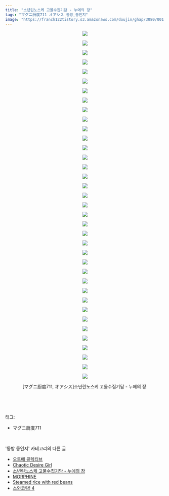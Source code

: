 ```yaml
---
title: "소년린노스케 고물수집기담 - 누에의 장"
tags: "マグニ厨度711 オアシス 동방_동인지"
image: "https://franch122tistory.s3.amazonaws.com/doujin/ghap/3080/001.jpg"
---
```

<div class="article">
<p style="text-align: center; clear: none; float: none;"><img src="{{ site.imgserver8 }}/ghap/3080/001.jpg"/></p>
<p style="text-align: center; clear: none; float: none;"><img src="{{ site.imgserver8 }}/ghap/3080/002.jpg"/></p>
<p style="text-align: center; clear: none; float: none;"><img src="{{ site.imgserver8 }}/ghap/3080/003.jpg"/></p>
<p style="text-align: center; clear: none; float: none;"><img src="{{ site.imgserver8 }}/ghap/3080/004.jpg"/></p>
<p style="text-align: center; clear: none; float: none;"><img src="{{ site.imgserver8 }}/ghap/3080/005.jpg"/></p>
<p style="text-align: center; clear: none; float: none;"><img src="{{ site.imgserver8 }}/ghap/3080/006.jpg"/></p>
<p style="text-align: center; clear: none; float: none;"><img src="{{ site.imgserver8 }}/ghap/3080/007.jpg"/></p>
<p style="text-align: center; clear: none; float: none;"><img src="{{ site.imgserver8 }}/ghap/3080/008.jpg"/></p>
<p style="text-align: center; clear: none; float: none;"><img src="{{ site.imgserver8 }}/ghap/3080/009.jpg"/></p>
<p style="text-align: center; clear: none; float: none;"><img src="{{ site.imgserver8 }}/ghap/3080/010.jpg"/></p>
<p style="text-align: center; clear: none; float: none;"><img src="{{ site.imgserver8 }}/ghap/3080/011.jpg"/></p>
<p style="text-align: center; clear: none; float: none;"><img src="{{ site.imgserver8 }}/ghap/3080/012.jpg"/></p>
<p style="text-align: center; clear: none; float: none;"><img src="{{ site.imgserver8 }}/ghap/3080/013.jpg"/></p>
<p style="text-align: center; clear: none; float: none;"><img src="{{ site.imgserver8 }}/ghap/3080/014.jpg"/></p>
<p style="text-align: center; clear: none; float: none;"><img src="{{ site.imgserver8 }}/ghap/3080/015.jpg"/></p>
<p style="text-align: center; clear: none; float: none;"><img src="{{ site.imgserver8 }}/ghap/3080/016.jpg"/></p>
<p style="text-align: center; clear: none; float: none;"><img src="{{ site.imgserver8 }}/ghap/3080/017.jpg"/></p>
<p style="text-align: center; clear: none; float: none;"><img src="{{ site.imgserver8 }}/ghap/3080/018.jpg"/></p>
<p style="text-align: center; clear: none; float: none;"><img src="{{ site.imgserver8 }}/ghap/3080/019.jpg"/></p>
<p style="text-align: center; clear: none; float: none;"><img src="{{ site.imgserver8 }}/ghap/3080/020.jpg"/></p>
<p style="text-align: center; clear: none; float: none;"><img src="{{ site.imgserver8 }}/ghap/3080/021.jpg"/></p>
<p style="text-align: center; clear: none; float: none;"><img src="{{ site.imgserver8 }}/ghap/3080/022.jpg"/></p>
<p style="text-align: center; clear: none; float: none;"><img src="{{ site.imgserver8 }}/ghap/3080/023.jpg"/></p>
<p style="text-align: center; clear: none; float: none;"><img src="{{ site.imgserver8 }}/ghap/3080/024.jpg"/></p>
<p style="text-align: center; clear: none; float: none;"><img src="{{ site.imgserver8 }}/ghap/3080/025.jpg"/></p>
<p style="text-align: center; clear: none; float: none;"><img src="{{ site.imgserver8 }}/ghap/3080/026.jpg"/></p>
<p style="text-align: center; clear: none; float: none;"><img src="{{ site.imgserver8 }}/ghap/3080/027.jpg"/></p>
<p style="text-align: center; clear: none; float: none;"><img src="{{ site.imgserver8 }}/ghap/3080/028.jpg"/></p>
<p style="text-align: center; clear: none; float: none;"><img src="{{ site.imgserver8 }}/ghap/3080/029.jpg"/></p>
<p style="text-align: center; clear: none; float: none;"><img src="{{ site.imgserver8 }}/ghap/3080/030.jpg"/></p>
<p style="text-align: center; clear: none; float: none;"><img src="{{ site.imgserver8 }}/ghap/3080/031.jpg"/></p>
<p style="text-align: center; clear: none; float: none;"><img src="{{ site.imgserver8 }}/ghap/3080/032.jpg"/></p>
<p style="text-align: center; clear: none; float: none;"><img src="{{ site.imgserver8 }}/ghap/3080/033.jpg"/></p>
<p style="text-align: center; clear: none; float: none;"><img src="{{ site.imgserver8 }}/ghap/3080/034.jpg"/></p>
<p style="text-align: center; clear: none; float: none;"><img src="{{ site.imgserver8 }}/ghap/3080/035.jpg"/></p>
<p style="text-align: center; clear: none; float: none;"><img src="{{ site.imgserver8 }}/ghap/3080/036.jpg"/></p>
<p style="text-align: center; clear: none; float: none;"><img src="{{ site.imgserver8 }}/ghap/3080/037.jpg"/></p>
<p style="text-align: center; clear: none; float: none;">[マグニ厨度711, オアシス]소년린노스케 고물수집기담 - 누에의 장 </p>
<p><br/></p>
</div><br/>
<div class="tagTrail">
<p>태그: </p>
<ul>
<li>マグニ厨度711</li>
</ul>
</div><br/>
<div class="another">
<p>'동방 동인지' 카테고리의 다른 글</p>
<ul>
<li><a href="/ghap_3082">오토메 콜렉티브</a></li>
<li><a href="/ghap_3081">Chaotic Desire Girl</a></li>
<li><a href="/ghap_3080">소년린노스케 고물수집기담 - 누에의 장</a></li>
<li><a href="/ghap_3078">MORPHINE</a></li>
<li><a href="/ghap_3077">Steamed rice with red beans</a></li>
<li><a href="/ghap_3076">스와코랑! 4</a></li>
</ul>
</div><br/>
<div class="cb_module cb_fluid">
<div class="cb_wrt cb_profile">
</div><!-- commentList close -->
</div><br/>
